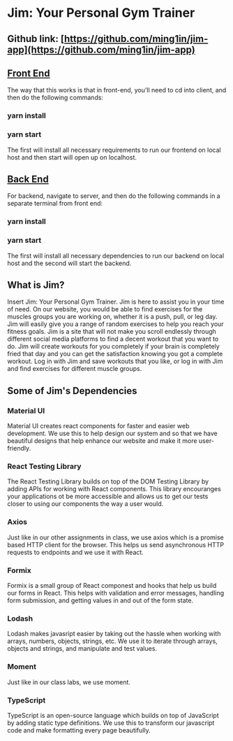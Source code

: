 # Jim: Your Personal Gym Trainer
## Github link: [https://github.com/ming1in/jim-app](https://github.com/ming1in/jim-app)

## [Front End](/client)
The way that this works is that in front-end, you'll need to cd into client, and then do the following commands:
### yarn install
### yarn start
The first will install all necessary requirements to run our frontend on local host and then start will open up on localhost.

## [Back End](/server)
For backend, navigate to server, and then do the following commands in a separate terminal from front end:
### yarn install
### yarn start
The first will install all necessary dependencies to run our backend on local host and the second will start the backend. 

## What is Jim?
Insert Jim: Your Personal Gym Trainer. Jim is here to assist you in your time of need. On our website, you would be able to find exercises for the muscles groups you are working on, whether it is a push, pull, or leg day. Jim will easily give you a range of random exercises to help you reach your fitness goals. Jim is a site that will not make you scroll endlessly through different social media platforms to find a decent workout that you want to do. Jim will create workouts for you completely if your brain is completely fried that day and you can get the satisfaction knowing you got a complete workout. Log in with Jim and save workouts that you like, or log in with Jim and find exercises for different muscle groups.
## Some of Jim's Dependencies
### Material UI
Material UI creates react components for faster and easier web development. We use this to help design our system and so that we have beautiful designs that help enhance our website and make it more user-friendly.
### React Testing Library
The React Testing Library builds on top of the DOM Testing Library by adding APIs for working with React components. This library encouranges your applications ot be more accessible and allows us to get our tests closer to using our components the way a user would. 
### Axios
Just like in our other assignments in class, we use axios which is a promise based HTTP client for the browser. This helps us send asynchronous HTTP requests to endpoints and we use it with React. 
### Formix
Formix is a small group of React componest and hooks that help us build our forms in React. This helps with validation and error messages, handling form submission, and getting values in and out of the form state. 
### Lodash
Lodash makes javasript easier by taking out the hassle when working with arrays, numbers, objects, strings, etc. We use it to iterate through arrays, objects and strings, and manipulate and test values.
### Moment
Just like in our class labs, we use moment. 
### TypeScript
TypeScript is an open-source language which builds on top of JavaScript by adding static type definitions. We use this to transform our javascript code and make formatting every page beautifully. 
